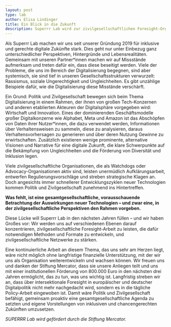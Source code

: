 ```yaml
---
layout: post
type: lab
author: Elisa Lindinger
title: Ein Blick in die Zukunft
description: Superrr Lab wird zur zivilgesellschaftlichen Foresight-Organisation 
---
```


<p>Als Superrr Lab machen wir uns seit unserer Gründung 2019 für inklusive und gerechte digitale Zukünfte stark. Dies geht nur unter Einbezug ganz unterschiedlicher Perspektiven, Hintergründe und Lebensrealitäten. Gemeinsam mit unseren Partner*innen machen wir auf Missstände aufmerksam und treten dafür ein, dass diese beseitigt werden. Viele der Probleme, die uns im Bereich der Digitalisierung begegnen, sind aber systemisch, sie sind tief in unseren Gesellschaftsstrukturen verwurzelt: Rassismus, soziale Ungerechtigkeit und Ungleichheiten. Es gibt unzählige Beispiele dafür, wie die Digitalisierung diese Misstände verschärft.</p>

<p>Ein Grund: Politik und Zivilgesellschaft bewegen sich beim Thema Digitalisierung in einem Rahmen, der ihnen von großen Tech-Konzernen und anderen etablierten Akteuren der Digitalsphäre vorgegeben wird: Wirtschaft und Innovation. Eines der dominierenden Geschäftsmodelle großer Digitalkonzerne wie Alphabet, Meta und Amazon ist das Abschöpfen von Daten ihrer Nutzer*innen, die dazu verwendet werden, Informationen über Verhaltensweisen zu sammeln, diese zu analysieren, daraus Verhaltensvorhersagen zu generieren und über deren Nutzung Gewinne zu erwirtschaften. Zusätzlich existieren wenige prominente, alternative Visionen und Narrative für eine digitale Zukunft, die klare Schwerpunkte auf die Bekämpfung von Ungleichheiten und die Förderung von Diversität und Inklusion legen.</p>

<p>Viele zivilgesellschaftliche Organisationen, die als Watchdogs oder Advocacy-Organisationen aktiv sind, leisten unermüdlich Aufklärungsarbeit, entwerfen Regulierungsvorschläge und streben strategische Klagen an. Doch angesichts immer schnellerer Entwicklungszyklen neuer Technologien kommen Politik und Zivilgesellschaft zunehmend ins Hintertreffen.</p>

<p><b>Was fehlt, ist eine gesamtgesellschaftliche, vorausschauende Betrachtung der Auswirkungen neuer Technologien – und zwar eine, in der zivilgesellschaftliche Perspektiven den Rahmen vorgeben.</b></p>

<p>Diese Lücke will Superrr Lab in den nächsten Jahren füllen – und wir haben Großes vor: Wir werden uns auf verschiedenen Ebenen darauf konzentrieren, zivilgesellschaftliche Foresight-Arbeit zu leisten, die dafür notwendigen Methoden und Formate zu entwickeln, und zivilgesellschaftliche Netzwerke zu stärken.</p>

<p>Eine kontinuierliche Arbeit an diesem Thema, das uns sehr am Herzen liegt, wäre nicht möglich ohne langfristige finanzielle Unterstützung, mit der wir uns als Organisation weiterentwickeln und wachsen können. Wir freuen uns und danken der Stiftung Mercator, dass sie unsere Anliegen teilt und uns mit einer institutionellen Förderung von 800.000 Euro in den nächsten drei Jahren ermöglicht, das zu tun, was uns wichtig ist.  
Langfristig streben wir an, dass über intersektionale Foresight in europäischer und deutscher Digitalpolitik nicht mehr nachgedacht wird, sondern es in die tägliche Policy-Arbeit eingewoben ist. Damit wäre Politik und Zivilgesellschaft befähigt, gemeinsam proaktiv eine gesamtgesellschaftliche Agenda zu setzten und eigene Vorstellungen von inklusiven und chancengerechten Zukünften umzusetzen.</p>

<p><em>SUPERRR Lab wird gefördert durch die Stiftung Mercator.</em><p>

